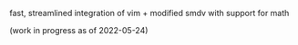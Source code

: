 fast, streamlined integration of vim + modified smdv with support for math

(work in progress as of 2022-05-24)
